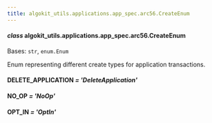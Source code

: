```yaml
---
title: algokit_utils.applications.app_spec.arc56.CreateEnum
---
```


#### _class_ algokit_utils.applications.app_spec.arc56.CreateEnum

Bases: `str`, `enum.Enum`

Enum representing different create types for application transactions.

#### DELETE_APPLICATION _= 'DeleteApplication'_

#### NO_OP _= 'NoOp'_

#### OPT_IN _= 'OptIn'_
